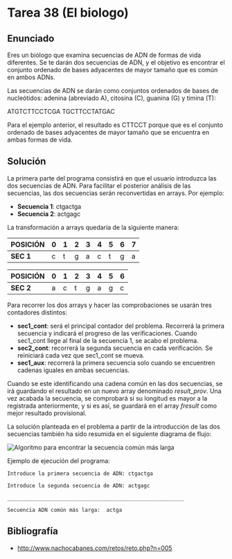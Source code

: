 ﻿# Tarea 38 (El biologo)

## Enunciado
Eres un biólogo que examina secuencias de ADN de formas de vida diferentes. Se te darán dos secuencias de ADN, y el objetivo es encontrar 
el conjunto ordenado de bases adyacentes de mayor tamaño que es común en ambos ADNs.

Las secuencias de ADN se darán como conjuntos ordenados de bases de nucleótidos: adenina (abreviado A), citosina (C), guanina (G) y timina (T):

ATGTCTTCCTCGA TGCTTCCTATGAC

Para el ejemplo anterior, el resultado es CTTCCT porque que es el conjunto ordenado de bases adyacentes de mayor tamaño que se encuentra en ambas formas de vida.

## Solución
La primera parte del programa consistirá en que el usuario introduzca las dos secuencias de ADN. Para facilitar el posterior análisis de las secuencias, 
las dos secuencias serán reconvertidas en arrays. Por ejemplo:
- **Secuencia 1**: ctgactga
- **Secuencia 2**: actgagc

La transformación a arrays quedaría de la siguiente manera:

| POSICIÓN | 0 | 1 | 2 | 3 | 4 | 5 | 6 | 7 |
| -- | -- | -- | -- | -- | -- | -- | -- | -- |
| **SEC 1** | c | t | g | a | c | t | g | a |

| POSICIÓN | 0 | 1 | 2 | 3 | 4 | 5 | 6 |
| -- | -- | -- | -- | -- | -- | -- | -- |
| **SEC 2**  | a | c | t | g | a | g | c |

Para recorrer los dos arrays y hacer las comprobaciones se usarán tres contadores distintos:
- **sec1_cont**: será el principal contador del problema. Recorrerá la primera secuencia y indicará el progreso de las verificaciones.
Cuando sec1_cont llege al final de la secuencia 1, se acabo el problema.
- **sec2_cont**: recorrerá la segunda secuencia en cada verificación. Se reiniciará cada vez que sec1_cont se mueva.
- **sec1_aux**: recorrerá la primera secuencia solo cuando se encuentren cadenas iguales en ambas secuencias.

Cuando se este identificando una cadena común en las dos secuencias, se irá guardando el resultado en un nuevo array denominado *result_prov*.
Una vez acabada la secuencia, se comprobará si su longitud es mayor a la registrada anteriormente, y si es así, se guardará en el array 
*fresult* como mejor resultado provisional.

La solución planteada en el problema a partir de la introducción de las dos secuencias también ha sido resumida en el siguiente diagrama de flujo:

![Algoritmo para encontrar la secuencia común más larga](https://github.com/IgorIrastorza/theegg_ai/blob/master/tarea_38/El%20bi%C3%B3logo/diagrama%20de%20flujo_el%20biologo.png)

Ejemplo de ejecución del programa:

```
Introduce la primera secuencia de ADN: ctgactga

Introduce la segunda secuencia de ADN: actgagc

_________________________________________________________

Secuencia ADN común más larga:  actga 

```

## Bibliografía
- http://www.nachocabanes.com/retos/reto.php?n=005
